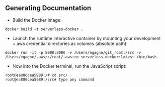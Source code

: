 ## Generating Documentation
- Build the Docker image:
```
docker build -t serverless-docker .
```
- Launch the runtime interactive container by mounting your development + aws credential directories as volumes  (absolute path):
```
docker run -it -p 8000:8000 -v /Users/egagne/git_root:/src -v /Users/egagne/.aws/:/root/.aws:ro serverless-docker:latest /bin/bash
```
- Now into the Docker terminal, run the JavaScript script:
```
root@ea886cea5989:/# cd src/
root@ea886cea5989:/src# type any command
```
